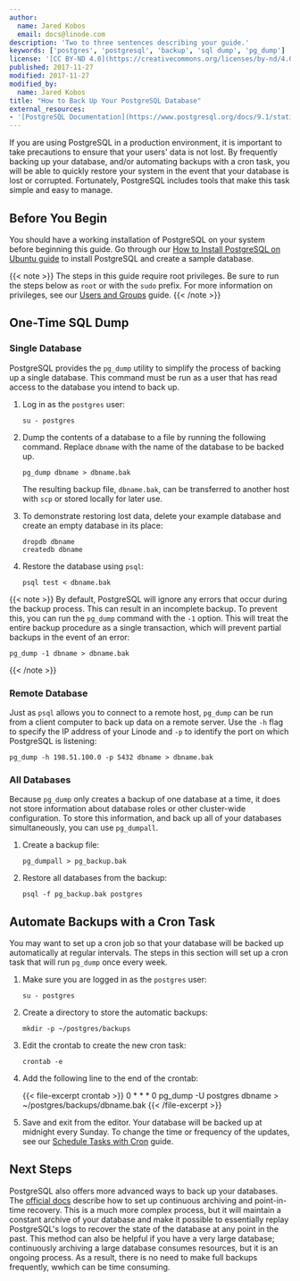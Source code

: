 ```yaml
---
author:
  name: Jared Kobos
  email: docs@linode.com
description: 'Two to three sentences describing your guide.'
keywords: ['postgres', 'postgresql', 'backup', 'sql dump', 'pg_dump']
license: '[CC BY-ND 4.0](https://creativecommons.org/licenses/by-nd/4.0)'
published: 2017-11-27
modified: 2017-11-27
modified_by:
  name: Jared Kobos
title: "How to Back Up Your PostgreSQL Database"
external_resources:
- '[PostgreSQL Documentation](https://www.postgresql.org/docs/9.1/static/)'
---
```


If you are using PostgreSQL in a production environment, it is important to take precautions to ensure that your users' data is not lost. By frequently backing up your database, and/or automating backups with a cron task, you will be able to quickly restore your system in the event that your database is lost or corrupted. Fortunately, PostgreSQL includes tools that make this task simple and easy to manage.

## Before You Begin

You should have a working installation of PostgreSQL on your system before beginning this guide. Go through our [How to Install PostgreSQL on Ubuntu guide](/docs/databases/postgresql/how-to-install-postgresql-on-ubuntu-16-04) to install PostgreSQL and create a sample database.

{{< note >}}
The steps in this guide require root privileges. Be sure to run the steps below as `root` or with the `sudo` prefix. For more information on privileges, see our [Users and Groups](/docs/tools-reference/linux-users-and-groups) guide.
{{< /note >}}

## One-Time SQL Dump

### Single Database

PostgreSQL provides the `pg_dump` utility to simplify the process of backing up a single database. This command must be run as a user that has read access to the database you intend to back up.

1.  Log in as the `postgres` user:

        su - postgres

2.  Dump the contents of a database to a file by running the following command. Replace `dbname` with the name of the database to be backed up.

        pg_dump dbname > dbname.bak

    The resulting backup file, `dbname.bak`, can be transferred to another host with `scp` or stored locally for later use.

3.  To demonstrate restoring lost data, delete your example database and create an empty database in its place:

        dropdb dbname
        createdb dbname

4.  Restore the database using `psql`:

        psql test < dbname.bak

{{< note >}}
By default, PostgreSQL will ignore any errors that occur during the backup process. This can result in an incomplete backup. To prevent this, you can run the `pg_dump` command with the `-1` option. This will treat the entire backup procedure as a single transaction, which will prevent partial backups in the event of an error:

    pg_dump -1 dbname > dbname.bak
{{< /note >}}

### Remote Database

Just as `psql` allows you to connect to a remote host, `pg_dump` can be run from a client computer to back up data on a remote server. Use the `-h` flag to specify the IP address of your Linode and `-p` to identify the port on which PostgreSQL is listening:

    pg_dump -h 198.51.100.0 -p 5432 dbname > dbname.bak

### All Databases

Because `pg_dump` only creates a backup of one database at a time, it does not store information about database roles or other cluster-wide configuration. To store this information, and back up all of your databases simultaneously, you can use `pg_dumpall`.

1.  Create a backup file:

        pg_dumpall > pg_backup.bak

2.  Restore all databases from the backup:

        psql -f pg_backup.bak postgres

## Automate Backups with a Cron Task

You may want to set up a cron job so that your database will be backed up automatically at regular intervals. The steps in this section will set up a cron task that will run `pg_dump` once every week.

1.  Make sure you are logged in as the `postgres` user:

        su - postgres

2.  Create a directory to store the automatic backups:

        mkdir -p ~/postgres/backups

3.  Edit the crontab to create the new cron task:

        crontab -e

4.  Add the following line to the end of the crontab:

    {{< file-excerpt crontab >}}
0 * * * 0 pg_dump -U postgres dbname > ~/postgres/backups/dbname.bak
{{< /file-excerpt >}}

5.  Save and exit from the editor. Your database will be backed up at midnight every Sunday. To change the time or frequency of the updates, see our [Schedule Tasks with Cron](/docs/tools-reference/tools/schedule-tasks-with-cron) guide.

## Next Steps

PostgreSQL also offers more advanced ways to back up your databases. The [official docs](https://www.postgresql.org/docs/9.1/static/continuous-archiving.html) describe how to set up continuous archiving and point-in-time recovery. This is a much more complex process, but it will maintain a constant archive of your database and make it possible to essentially replay PostgreSQL's logs to recover the state of the database at any point in the past. This method can also be helpful if you have a very large database; continuously archiving a large database consumes resources, but it is an ongoing process. As a result, there is no need to make full backups frequently, wwhich can be time consuming.
